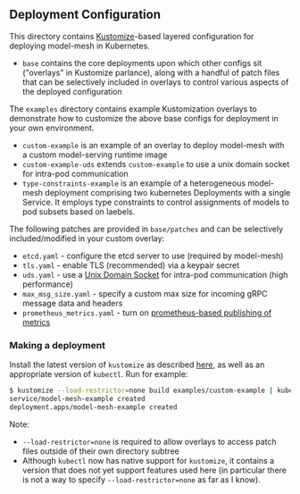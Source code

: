 ## Deployment Configuration

This directory contains [Kustomize](https://kustomize.io/)-based layered configuration for deploying model-mesh in Kubernetes.

- `base` contains the core deployments upon which other configs sit ("overlays" in Kustomize parlance), along with a handful of patch files that can be selectively included in overlays to control various aspects of the deployed configuration

The `examples` directory contains example Kustomization overlays to demonstrate how to customize the above base configs for deployment in your own environment.

- `custom-example` is an example of an overlay to deploy model-mesh with a custom model-serving runtime image
- `custom-example-uds` extends `custom-example` to use a unix domain socket for intra-pod communication
- `type-constraints-example` is an example of a heterogeneous model-mesh deployment comprising two kubernetes Deployments with a single Service. It employs type constraints to control assignments of models to pod subsets based on laebels.

The following patches are provided in `base/patches` and can be selectively included/modified in your custom overlay:

- `etcd.yaml` - configure the etcd server to use (required by model-mesh)
- `tls.yaml` - enable TLS (recommended) via a keypair secret
- `uds.yaml` - use a [Unix Domain Socket](https://github.com/kserve/modelmesh/wiki/Unix-domain-socket-communication) for intra-pod communication (high performance)
- `max_msg_size.yaml` - specify a custom max size for incoming gRPC message data and headers
- `prometheus_metrics.yaml` - turn on [prometheus-based publishing of metrics](https://github.com/kserve/modelmesh/wiki/Metrics)

### Making a deployment

Install the latest version of `kustomize` as described [here](https://kubectl.docs.kubernetes.io/installation/kustomize/), as well as an appropriate version of `kubectl`. Run for example:
```bash
$ kustomize --load-restrictor=none build examples/custom-example | kubectl apply -f -
service/model-mesh-example created
deployment.apps/model-mesh-example created

```

Note:
- `--load-restrictor=none` is required to allow overlays to access patch files outside of their own directory subtree
- Although `kubectl` now has native support for `kustomize`, it contains a version that does not yet support features used here (in particular there is not a way to specify `--load-restrictor=none` as far as I know).
